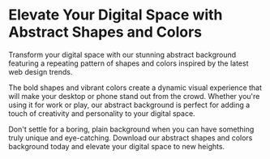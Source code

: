 <!--font:Montserrat-->

# Elevate Your Digital Space with Abstract Shapes and Colors

Transform your digital space with our stunning abstract background featuring a repeating pattern of shapes and colors inspired by the latest web design trends. 

The bold shapes and vibrant colors create a dynamic visual experience that will make your desktop or phone stand out from the crowd. Whether you're using it for work or play, our abstract background is perfect for adding a touch of creativity and personality to your digital space.

Don't settle for a boring, plain background when you can have something truly unique and eye-catching. Download our abstract shapes and colors background today and elevate your digital space to new heights.

<!--

Write me markdown content of website with wallpaper:

"A wallpaper with a repeating pattern of abstract shapes and colors, inspired by web design trends and patterns."

The header of the page should not be copy of the text but rather a real content of the website which is using this wallpaper.


---


# Abstract Shapes and Colors Wallpaper

Decorate your desktop or phone with our stunning wallpaper featuring a repeating pattern of abstract shapes and colors. Inspired by the latest web design trends and patterns, this wallpaper is perfect for adding a touch of modern style to your digital space.

Whether you're looking to spruce up your work computer or give your phone a fresh new look, our abstract wallpaper is sure to impress. The bold shapes and vibrant colors create a dynamic visual experience that will make your device stand out from the crowd.

So why settle for a boring, plain background when you can have something truly unique and eye-catching? Download our abstract shapes and colors wallpaper today and transform your digital space into a work of art.


---


Heading should not include word "wallpaper". The website should not be about the wallpaper itself, wallpaper is just a related background, rewrite whole content.


---


# Elevate Your Digital Space with Abstract Shapes and Colors

Transform your digital space into a work of art with our stunning background featuring a repeating pattern of abstract shapes and colors. Inspired by the latest web design trends and patterns, this background is perfect for adding a touch of modern style to your desktop or phone.

The bold shapes and vibrant colors create a dynamic visual experience that will make your device stand out from the crowd. Whether you're using it for work or play, our abstract background will elevate your digital space to new heights.

So why settle for a boring, plain background when you can have something truly unique and eye-catching? Download our abstract shapes and colors background today and take your digital space to the next level.


---


Heading is too long, rewrite whole content.


---


# Abstract Shapes and Colors Background for Your Digital Space

Add a touch of modern style to your desktop or phone with our stunning background featuring a repeating pattern of abstract shapes and colors. Inspired by the latest web design trends and patterns, this background will elevate your digital space to new heights.

The bold shapes and vibrant colors create a dynamic visual experience that will make your device stand out from the crowd. Whether you're using it for work or play, our abstract background is perfect for adding a touch of personality and creativity to your digital space.

So why settle for a boring, plain background when you can have something truly unique and eye-catching? Download our abstract shapes and colors background today and transform your digital space into a work of art.


---


Heading is too long, rewrite whole content.


---


# Elevate Your Digital Space with Abstract Shapes and Colors

Transform your digital space with our stunning abstract background featuring a repeating pattern of shapes and colors inspired by the latest web design trends. 

The bold shapes and vibrant colors create a dynamic visual experience that will make your desktop or phone stand out from the crowd. Whether you're using it for work or play, our abstract background is perfect for adding a touch of creativity and personality to your digital space.

Don't settle for a boring, plain background when you can have something truly unique and eye-catching. Download our abstract shapes and colors background today and elevate your digital space to new heights.


---


Write me a Google font which is best fitting for the website.

Pick from the list:
- Open Sans
- Poppins
- IBM Plex Sans
- Orbitron
- Roboto
- Raleway
- Futura
- Alegreya
- Montserrat
- Lobster
- Playfair Display
- Exo 2
- Lato
- Barlow Condensed
- Inter
- Great Vibes
- Dancing Script


Write just the font name nothing else.


---


Montserrat

-->
